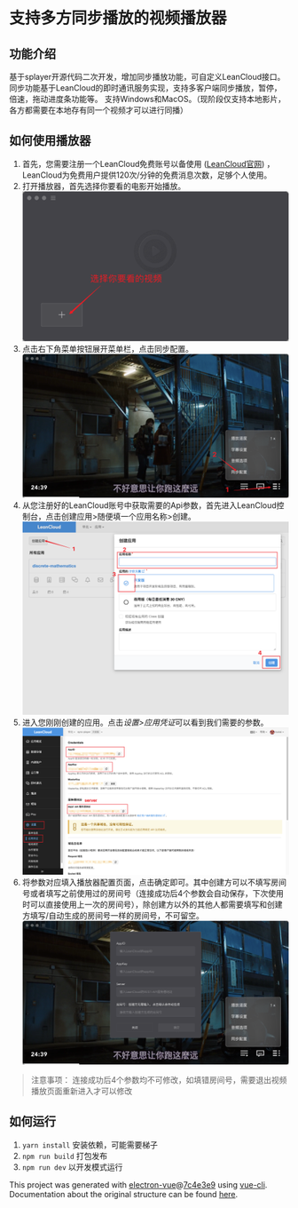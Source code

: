 # 支持多方同步播放的视频播放器

## 功能介绍
基于splayer开源代码二次开发，增加同步播放功能，可自定义LeanCloud接口。
同步功能基于LeanCloud的即时通讯服务实现，支持多客户端同步播放，暂停，倍速，拖动进度条功能等。
支持Windows和MacOS。（现阶段仅支持本地影片，各方都需要在本地存有同一个视频才可以进行同播）

## 如何使用播放器
1. 首先，您需要注册一个LeanCloud免费账号以备使用 ([LeanCloud官网](https://www.leancloud.cn/)) ，LeanCloud为免费用户提供120次/分钟的免费消息次数，足够个人使用。
2. 打开播放器，首先选择你要看的电影开始播放。![](./READMEImage/0.png)
3. 点击右下角菜单按钮展开菜单栏，点击同步配置。![](./READMEImage/1.png)
4. 从您注册好的LeanCloud账号中获取需要的Api参数，首先进入LeanCloud控制台，点击创建应用>随便填一个应用名称>创建。![](./READMEImage/4.png)
5. 进入您刚刚创建的应用。点击*设置>应用凭证*可以看到我们需要的参数。![](./READMEImage/3.png)
6. 将参数对应填入播放器配置页面，点击确定即可。其中创建方可以不填写房间号或者填写之前使用过的房间号（连接成功后4个参数会自动保存，下次使用时可以直接使用上一次的房间号），除创建方以外的其他人都需要填写和创建方填写/自动生成的房间号一样的房间号，不可留空。![](./READMEImage/2.png)

> 注意事项：
> 连接成功后4个参数均不可修改，如填错房间号，需要退出视频播放页面重新进入才可以修改

## 如何运行
1. `yarn install` 安装依赖，可能需要梯子
2. `npm run build` 打包发布
3. `npm run dev` 以开发模式运行

This project was generated with [electron-vue](https://github.com/SimulatedGREG/electron-vue)@[7c4e3e9](https://github.com/SimulatedGREG/electron-vue/tree/7c4e3e90a772bd4c27d2dd4790f61f09bae0fcef) using [vue-cli](https://github.com/vuejs/vue-cli). Documentation about the original structure can be found [here](https://simulatedgreg.gitbooks.io/electron-vue/content/index.html).

